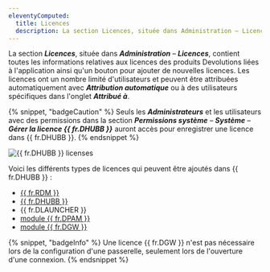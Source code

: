 ```yaml
---
eleventyComputed:
  title: Licences
  description: La section Licences, située dans Administration – Licences, contient toutes les informations relatives aux licences des produits Devolutions liées à l'application ainsi qu'un bouton pour ajouter de nouvelles licences.
---
```

La section ***Licences***, située dans ***Administration*** – ***Licences***, contient toutes les informations relatives aux licences des produits Devolutions liées à l'application ainsi qu'un bouton pour ajouter de nouvelles licences. Les licences ont un nombre limité d'utilisateurs et peuvent être attribuées automatiquement avec ***Attribution automatique*** ou à des utilisateurs spécifiques dans l'onglet ***Attribué à***.

{% snippet, "badgeCaution" %}
Seuls les ***Administrateurs*** et les utilisateurs avec des permissions dans la section ***Permissions système*** – ***Système*** – ***Gérer la licence {{ fr.DHUBB }}*** auront accès pour enregistrer une licence dans {{ fr.DHUBB }}.
{% endsnippet %}

![{{ fr.DHUBB }} licenses](https://cdnweb.devolutions.net/docs/HUBB4011_2024_2.png)

Voici les différents types de licences qui peuvent être ajoutés dans {{ fr.DHUBB }} :

- [{{ fr.RDM }}](https://docs.devolutions.net/rdm/overview/what-is-rdm/)
- [{{ fr.DHUBB }}](https://docs.devolutions.net/hub/overview/what-is-hub/)
- {{ fr.DLAUNCHER }}
- [module {{ fr.DPAM }}](https://docs.devolutions.net/pam/overview/what-is-pam/)
- [module {{ fr.DGW }}](https://docs.devolutions.net/dgw/overview/what-is-dgw/)

{% snippet, "badgeInfo" %}
Une licence {{ fr.DGW }} n'est pas nécessaire lors de la configuration d'une passerelle, seulement lors de l'ouverture d'une connexion.
{% endsnippet %}
